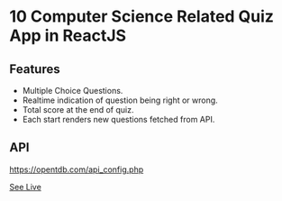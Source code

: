 # 10 Computer Science Related Quiz App in ReactJS
## Features
- Multiple Choice Questions.
- Realtime indication of question being right or wrong.
- Total score at the end of quiz.
- Each start renders new questions fetched from API.

## API

https://opentdb.com/api_config.php

[See Live](https://trivia-react-ash.netlify.app/)
